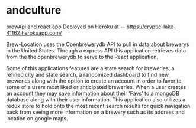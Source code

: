 # andculture
brewApi and react app
Deployed on Heroku at -- https://cryptic-lake-41162.herokuapp.com/

Brew-Location uses the Openbrewerydb API to pull in data about brewerys in the United States. Through a express API this application retrieves 
data from the the openbrewerydb to serve to the React application. 


Some of this applications features are a state search for breweries, a refined city
and state search, a randomized dashboard to find new breweries along with the option to create an account in order to favorite some of 
a users most liked or anticipated breweries. When a user creates an account they may save information about their 'Favs' to a mongoDB database along with their user
information. This application also utilizes a redux store to hold onto the most recent search results for quick navigation back from seeing 
more information on a brewery such as its address and location on google maps. 


